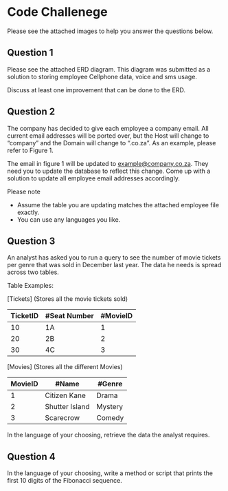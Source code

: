 # Code Challenege


Please see the attached images to help you answer the questions below.


## Question 1


Please see the attached ERD diagram. This diagram was submitted as a solution to storing employee Cellphone data, voice and sms usage.


Discuss at least one improvement that can be done to the ERD.


## Question 2


The company has decided to give each employee a company email. All current email addresses will be ported over, but the Host will change to “company” and the Domain will change to “.co.za”. As an example, please refer to Figure 1.


The email in figure 1 will be updated to example@company.co.za. They need you to update the database to reflect this change.
Come up with a solution to update all employee email addresses accordingly. 


Please note
*	Assume the table you are updating matches the attached employee file exactly. 
*	You can use any languages you like.


## Question 3


An analyst has asked you to run a query to see the number of movie tickets per genre that was sold in December last year. The data he needs is spread across two tables.


Table Examples:


[Tickets] (Stores all the movie tickets sold) 


TicketID	| #Seat Number | #MovieID
--- | --- | --- |
10 | 1A | 1
20 | 2B | 2
30 | 4C | 3


[Movies] (Stores all the different Movies)


MovieID	| #Name | #Genre 
--- | --- | --- |
1	| Citizen Kane | Drama
2 | Shutter Island | Mystery
3 | Scarecrow | Comedy


In the language of your choosing, retrieve the data the analyst requires.


## Question 4


In the language of your choosing, write a method or script that prints the first 10 digits of the Fibonacci sequence.


